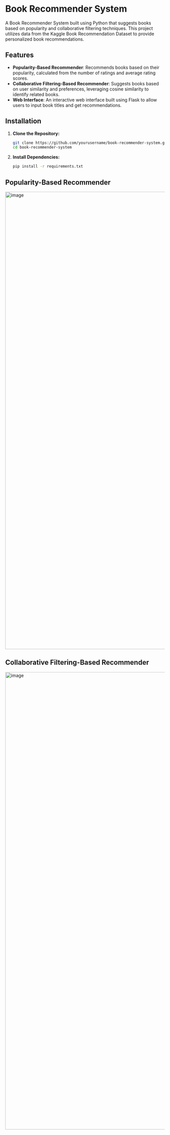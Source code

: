 # Book Recommender System
A Book Recommender System built using Python that suggests books based on popularity and collaborative filtering techniques. This project utilizes data from the Kaggle Book Recommendation Dataset to provide personalized book recommendations.

## **Features**
- **Popularity-Based Recommender**: Recommends books based on their popularity, calculated from the number of ratings and average rating scores.
- **Collaborative Filtering-Based Recommender**: Suggests books based on user similarity and preferences, leveraging cosine similarity to identify related books.
- **Web Interface**: An interactive web interface built using Flask to allow users to input book titles and get recommendations.
  
## **Installation**

1. **Clone the Repository:**

   ```bash
   git clone https://github.com/yourusername/book-recommender-system.git
   cd book-recommender-system
   ```
2. **Install Dependencies:**

   ```bash
   pip install -r requirements.txt
   ```
## Popularity-Based Recommender
<img width="1440" alt="image" src="https://github.com/user-attachments/assets/60a7bcc9-e6fa-4140-bee8-164ef875639c">

## Collaborative Filtering-Based Recommender
<img width="1440" alt="image" src="https://github.com/user-attachments/assets/86454102-0220-49fc-aed0-dee4d0e69ec7">





